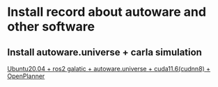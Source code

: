 # Install record about autoware and other software

## Install autoware.universe + carla simulation
[Ubuntu20.04 + ros2 galatic + autoware.universe + cuda11.6(cudnn8) + OpenPlanner](https://github.com/ningdian112/jiaocheng/blob/main/240228.md)
